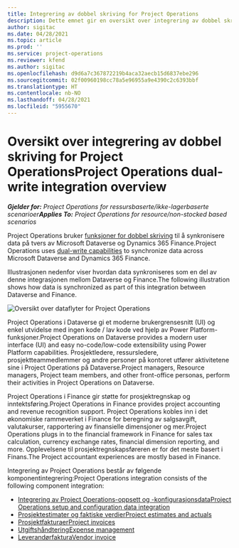 ```yaml
---
title: Integrering av dobbel skriving for Project Operations
description: Dette emnet gir en oversikt over integrering av dobbel skriving for Project Operations.
author: sigitac
ms.date: 04/28/2021
ms.topic: article
ms.prod: ''
ms.service: project-operations
ms.reviewer: kfend
ms.author: sigitac
ms.openlocfilehash: d9d6a7c367872219b4aca32aecb15d6837ebe296
ms.sourcegitcommit: 02f00960198cc78a5e96955a9e4390c2c6393bbf
ms.translationtype: HT
ms.contentlocale: nb-NO
ms.lasthandoff: 04/28/2021
ms.locfileid: "5955670"
---
```

# <a name="project-operations-dual-write-integration-overview"></a><span data-ttu-id="cfea7-103">Oversikt over integrering av dobbel skriving for Project Operations</span><span class="sxs-lookup"><span data-stu-id="cfea7-103">Project Operations dual-write integration overview</span></span>

<span data-ttu-id="cfea7-104">_**Gjelder for:** Project Operations for ressursbaserte/ikke-lagerbaserte scenarioer_</span><span class="sxs-lookup"><span data-stu-id="cfea7-104">_**Applies To:** Project Operations for resource/non-stocked based scenarios_</span></span>

<span data-ttu-id="cfea7-105">Project Operations bruker [funksjoner for dobbel skriving](/dynamics365/fin-ops-core/dev-itpro/data-entities/dual-write/dual-write-home-page) til å synkronisere data på tvers av Microsoft Dataverse og Dynamics 365 Finance.</span><span class="sxs-lookup"><span data-stu-id="cfea7-105">Project Operations uses [dual-write capabilities](/dynamics365/fin-ops-core/dev-itpro/data-entities/dual-write/dual-write-home-page) to synchronize data across Microsoft Dataverse and Dynamics 365 Finance.</span></span>

<span data-ttu-id="cfea7-106">Illustrasjonen nedenfor viser hvordan data synkroniseres som en del av denne integrasjonen mellom Dataverse og Finance.</span><span class="sxs-lookup"><span data-stu-id="cfea7-106">The following illustration shows how data is synchronized as part of this integration between Dataverse and Finance.</span></span>

![Oversikt over dataflyter for Project Operations](./media/ProjectOperationsFlows.jpg)

<span data-ttu-id="cfea7-108">Project Operations i Dataverse gi et moderne brukergrensesnitt (UI) og enkel utvidelse med ingen kode / lav kode ved hjelp av Power Platform-funksjoner.</span><span class="sxs-lookup"><span data-stu-id="cfea7-108">Project Operations on Dataverse provides a modern user interface (UI) and easy no-code/low-code extensibility using Power Platform capabilities.</span></span> <span data-ttu-id="cfea7-109">Prosjektledere, ressursledere, prosjektteammedlemmer og andre personer på kontoret utfører aktivitetene sine i Project Operations på Dataverse.</span><span class="sxs-lookup"><span data-stu-id="cfea7-109">Project managers, Resource managers, Project team members, and other front-office personas, perform their activities in Project Operations on Dataverse.</span></span>

<span data-ttu-id="cfea7-110">Project Operations i Finance gir støtte for prosjektregnskap og inntektsføring.</span><span class="sxs-lookup"><span data-stu-id="cfea7-110">Project Operations in Finance provides project accounting and revenue recognition support.</span></span> <span data-ttu-id="cfea7-111">Project Operations kobles inn i det økonomiske rammeverket i Finance for beregning av salgsavgift, valutakurser, rapportering av finansielle dimensjoner og mer.</span><span class="sxs-lookup"><span data-stu-id="cfea7-111">Project Operations plugs in to the financial framework in Finance for sales tax calculation, currency exchange rates, financial dimension reporting, and more.</span></span> <span data-ttu-id="cfea7-112">Opplevelsene til prosjektregnskapsføreren er for det meste basert i Finans.</span><span class="sxs-lookup"><span data-stu-id="cfea7-112">The Project accountant experiences are mostly based in Finance.</span></span>

<span data-ttu-id="cfea7-113">Integrering av Project Operations består av følgende komponentintegrering:</span><span class="sxs-lookup"><span data-stu-id="cfea7-113">Project Operations integration consists of the following component integration:</span></span>


- [<span data-ttu-id="cfea7-114">Integrering av Project Operations-oppsett og -konfigurasjonsdata</span><span class="sxs-lookup"><span data-stu-id="cfea7-114">Project Operations setup and configuration data integration</span></span>](resource-dual-write-setup-integration.md) 
- [<span data-ttu-id="cfea7-115">Prosjektestimater og faktiske verdier</span><span class="sxs-lookup"><span data-stu-id="cfea7-115">Project estimates and actuals</span></span>](resource-dual-write-estimates-actuals.md)
- [<span data-ttu-id="cfea7-116">Prosjektfakturaer</span><span class="sxs-lookup"><span data-stu-id="cfea7-116">Project invoices</span></span>](resource-dual-write-project-invoice.md)
- [<span data-ttu-id="cfea7-117">Utgiftshåndtering</span><span class="sxs-lookup"><span data-stu-id="cfea7-117">Expense management</span></span>](resource-dual-write-expense.md)
- [<span data-ttu-id="cfea7-118">Leverandørfaktura</span><span class="sxs-lookup"><span data-stu-id="cfea7-118">Vendor invoice</span></span>](resource-dual-write-vendor-invoice.md)
